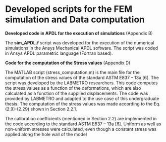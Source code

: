 # Developed scripts for the FEM simulation and Data computation


**Developed code in APDL for the execution of simulations** (Appendix B) 

The **sim_APDL.f** script was developed for the execution of the numerical simulations in the Ansys Mechanical APDL software. The script was coded in Ansys APDL parametric language (Fortran based). 


**Code for the computation of the Stress values** (Appendix D) 

The MATLAB script (stress_computation.m) is the main file for the computation of the stress values of the standard ASTM E837 – 13a [6]. The script was developed by the LABMETRO researchers. This code computes the stress values as a function of the deformations, which are also calculated as a function of the supplied displacements. The code was provided by LABMETRO and adapted to the use case of this undergraduate thesis. The computation of the stress values was made according to the Eq. (2.9)-(2.29) shown in Section 2.2.1.

The calibration coefficients (mentioned in Section 2.2) are implemented in the code according to the standard ASTM E837 – 13a [6]. Uniform as well as non-uniform stresses were calculated, even though a constant stress was applied along the hole wall of the model


